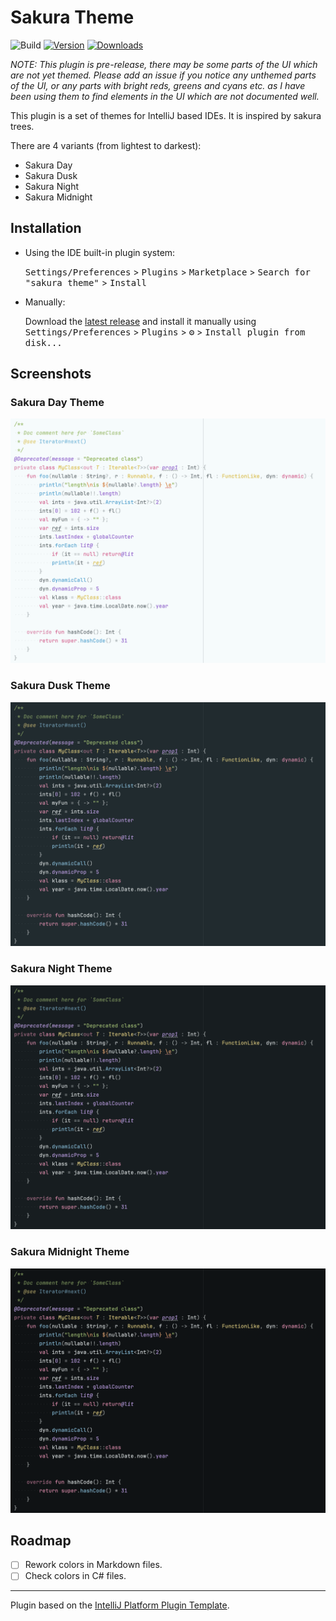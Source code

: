 # Sakura Theme

![Build](https://github.com/connorwyatt/sakura-intellij-theme/workflows/Build/badge.svg)
[![Version](https://img.shields.io/jetbrains/plugin/v/23296.svg)](https://plugins.jetbrains.com/plugin/23296)
[![Downloads](https://img.shields.io/jetbrains/plugin/d/23296.svg)](https://plugins.jetbrains.com/plugin/23296)


<!-- Plugin description -->
_NOTE: This plugin is pre-release, there may be some parts of the UI which are not yet themed. Please add an issue if you
notice any unthemed parts of the UI, or any parts with bright reds, greens and cyans etc. as I have been using them to
find elements in the UI which are not documented well._

This plugin is a set of themes for IntelliJ based IDEs. It is inspired by sakura trees.

There are 4 variants (from lightest to darkest):

- Sakura Day
- Sakura Dusk
- Sakura Night
- Sakura Midnight
<!-- Plugin description end -->

## Installation

- Using the IDE built-in plugin system:
  
  <kbd>Settings/Preferences</kbd> > <kbd>Plugins</kbd> > <kbd>Marketplace</kbd> > <kbd>Search for "sakura theme"</kbd> >
  <kbd>Install</kbd>
  
- Manually:

  Download the [latest release](https://github.com/connorwyatt/sakura-intellij-theme/releases/latest) and install it manually using
  <kbd>Settings/Preferences</kbd> > <kbd>Plugins</kbd> > <kbd>⚙️</kbd> > <kbd>Install plugin from disk...</kbd>

## Screenshots

### Sakura Day Theme

![Sakura Day Theme](./images/sakura-day-theme.png)

### Sakura Dusk Theme

![Sakura Dusk Theme](./images/sakura-dusk-theme.png)

### Sakura Night Theme

![Sakura Night Theme](./images/sakura-night-theme.png)

### Sakura Midnight Theme

![Sakura Midnight Theme](./images/sakura-midnight-theme.png)

## Roadmap

- [ ] Rework colors in Markdown files.
- [ ] Check colors in C# files.

---
Plugin based on the [IntelliJ Platform Plugin Template][template].

[template]: https://github.com/JetBrains/intellij-platform-plugin-template
[docs:plugin-description]: https://plugins.jetbrains.com/docs/intellij/plugin-user-experience.html#plugin-description-and-presentation
